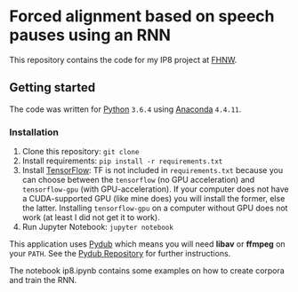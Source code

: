 # Forced alignment based on speech pauses using an RNN
This repository contains the code for my IP8 project at [FHNW](http://www.fhnw.ch).

## Getting started
The code was written for [Python](https://www.python.org/) `3.6.4` using [Anaconda](https://anaconda.org/) `4.4.11`.

### Installation
1. Clone this repository: `git clone `
2. Install requirements: `pip install -r requirements.txt`
3. Install [TensorFlow](https://www.tensorflow.org/install/): TF is not included in `requirements.txt` because you can choose between the `tensorflow` (no GPU acceleration) and `tensorflow-gpu` (with GPU-acceleration). If your computer does not have a CUDA-supported GPU (like mine does) you will install the former, else the latter. Installing `tensorflow-gpu` on a computer without GPU does not work (at least I did not get it to work).
3. Run Jupyter Notebook: `jupyter notebook`

This application uses [Pydub](http://pydub.com/) which means you will need **libav** or **ffmpeg** on your `PATH`. See the [Pydub Repository](https://github.com/jiaaro/pydub#installation) for further instructions.

The notebook ip8.ipynb contains some examples on how to create corpora and train the RNN.

